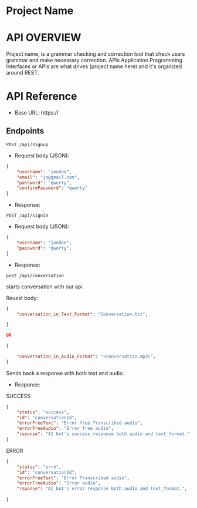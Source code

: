 # Project Name

# API OVERVIEW
Project name, is a grammar checking and correction tool that check users grammar and make necessary correction.
APIs Application Programming Interfaces or APIs are what drives (project name here) and it's organized around REST.

# API Reference
- Base URL: https://

## Endpoints

`POST /api/signup`

- Request body (JSON):

```json
{
    "username": "jondoe",
    "email": "js@gmail.com",
    "password": "qwerty",
    "confirmPassword": "qwerty"
}
```
- Response:

`POST /api/signin`

- Request body (JSON):

```json
{
    "username": "jondoe",
    "password": "qwerty",
}
```
- Response:

`post /api/conversation`

starts conversation with our api.

Reuest body:

```json
{
    "conversation_in_Text_Format": "Conversation.txt",

}

OR

{

    "conversation_In_Audio_Format": "<conversation.mp3>",
}

```
Sends back a response with both text and  audio.

- Response:

SUCCESS

```json
{
    "status": "success",
    "id": "conversationId",
    "errorFreeText": "Error free Transcribed audio",
    "errorFreeAudio": "Error free audio",
    "rsponse": "AI bot's success response both audio and text_format.",
}

```


ERROR

```json
{
    "status": "erro",
    "id": "conversationId",
    "errorFreeText": "Error Transcribed audio",
    "errorFreeAudio": "Error audio",
    "rsponse": "AI bot's error response both audio and text_format.",
    
}
```


